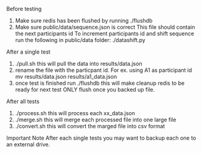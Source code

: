 Before testing
1. Make sure redis has been flushed by running ./flushdb
2. Make sure public/data/sequence.json is correct
	This file should contain the next participants id
	To increment participants id and shift sequence run the following in public/data folder:
	./datashift.py

After a single test
1. ./pull.sh this will pull the data into results/data.json
2. rename the file with the particpant id. For ex. using A1 as participant id
	mv results/data.json results/a1_data.json
3. once test is finished run ./flushdb this will make cleanup redis to be ready for next test
	ONLY flush once you backed up file.

After all tests
1. ./process.sh this will process each xx_data.json
2. ./merge.sh this will merge each processed file into one large file
3. ./convert.sh this will convert the marged file into csv format

Important Note
After each single tests you may want to backup each one to an external drive.
